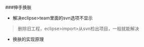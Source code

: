 \#\#\#伸手换肤

* 解决eclipse&gt;team里面的svn选项不显示

> 删除旧工程，eclipse&gt;import&gt;从svn检出项目，一般就能解决

+ 换肤的实现原理



